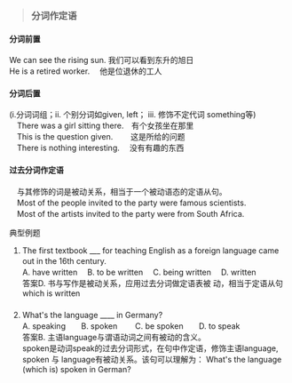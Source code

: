 >### 分词作定语

#### 分词前置

We can see the rising sun. 我们可以看到东升的旭日 <br>
He is a retired worker.　 他是位退休的工人
　
#### 分词后置 
(i.分词词组；ii. 个别分词如given, left； iii. 修饰不定代词 something等)<br>
　There was a girl sitting there.　有个女孩坐在那里 <br>
　This is the question given.　　 这是所给的问题 <br>
　There is nothing interesting.　 没有有趣的东西

#### 过去分词作定语 
　与其修饰的词是被动关系，相当于一个被动语态的定语从句。<br>
　Most of the people invited to the party were famous scientists. <br>
　Most of the artists invited to the party were from South Africa. 

典型例题 <br>
1. The first textbook ___ for teaching English as a foreign language came out in the 16th century.　 <br>
A. have written　 B. to be written　 C. being written　 D. written <br>
答案D. 书与写作是被动关系，应用过去分词做定语表被 动，相当于定语从句 which is written <br>
　 
2. What's the language ____ in Germany?　<br>
A. speaking　　B. spoken　　 C. be spoken　　D. to speak <br>
答案B. 主语language与谓语动词之间有被动的含义。 <br>
spoken是动词speak的过去分词形式，在句中作定语，修饰主语language, spoken 与 language有被动关系。该句可以理解为：
What's the language (which is) spoken in German?